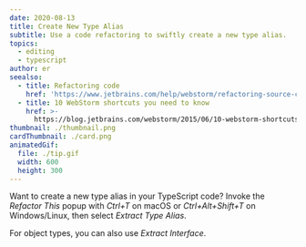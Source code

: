 ```yaml
---
date: 2020-08-13
title: Create New Type Alias
subtitle: Use a code refactoring to swiftly create a new type alias.
topics:
  - editing
  - typescript
author: er
seealso:
  - title: Refactoring code
    href: 'https://www.jetbrains.com/help/webstorm/refactoring-source-code.html'
  - title: 10 WebStorm shortcuts you need to know
    href: >-
      https://blog.jetbrains.com/webstorm/2015/06/10-webstorm-shortcuts-you-need-to-know/
thumbnail: ./thumbnail.png
cardThumbnail: ./card.png
animatedGif:
  file: ./tip.gif
  width: 600
  height: 300
---
```

Want to create a new type alias in your TypeScript code? Invoke the *Refactor This* popup with *Ctrl+T* on macOS or *Ctrl+Alt+Shift+T* on Windows/Linux, then select *Extract Type Alias*.

For object types, you can also use *Extract Interface*.
